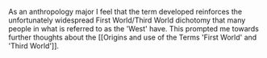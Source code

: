 As an anthropology major I feel that the term developed reinforces the unfortunately widespread First World/Third World dichotomy that many people in what is referred to as the 'West' have.
This prompted me towards further thoughts about the [[Origins and use of the Terms 'First World' and 'Third World']].